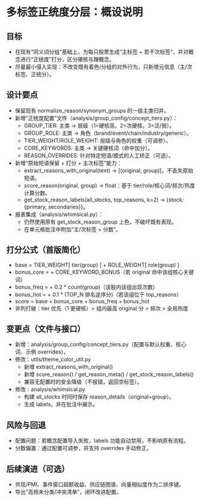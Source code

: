 # 多标签正统度分层：概设说明

## 目标
- 在现有“同义词分组”基础上，为每只股票生成“主标签 + 若干次标签”，并对概念进行“正统度”打分，区分硬核与蹭概念。
- 尽量最小侵入实现：不改变既有着色/分组的对外行为，只新增元信息（主/次标签、正统分）。

## 设计要点
- 保留现有 normalize_reason/synonym_groups 的一级主类归并。
- 新增“正统度配置”文件（analysis/group_config/concept_tiers.py）：
  - GROUP_TIER: 主类 -> 层级（1=硬核高，2=次硬核，3=泛/弱）。
  - GROUP_ROLE: 主类 -> 角色（brand/event/chain/industry/generic）。
  - TIER_WEIGHT/ROLE_WEIGHT: 层级与角色的权重（可调参）。
  - CORE_KEYWORDS: 主类 -> 关键硬核词（命中加分）。
  - REASON_OVERRIDES: 针对特定短语/模式的人工矫正（可选）。
- 新增“原始短语保留 + 打分 + 主次标签”能力：
  - extract_reasons_with_original(text) -> [(original, group)]，不丢失原始短语。
  - score_reason(original, group) -> float：基于 tier/role/核心词/频次/热度计算分数。
  - get_stock_reason_labels(all_stocks, top_reasons, k=2) -> {stock: {primary, secondaries}}。
- 报表集成（analysis/whimsical.py）：
  - 仍然使用原有 get_stock_reason_group 上色，不破坏既有表现。
  - 在单元格批注中附加“主/次标签 + 分数”。

## 打分公式（首版简化）
- base = TIER_WEIGHT[ tier(group) ] + ROLE_WEIGHT[ role(group) ]
- bonus_core = + CORE_KEYWORD_BONUS（若 original 命中该组核心关键词）
- bonus_freq = + 0.2 * count(group)（该股内该组出现次数）
- bonus_hot = + 0.1 * (TOP_N 排名逆序分)（若该组位于 top_reasons）
- score = base + bonus_core + bonus_freq + bonus_hot
- 并列打破：tier 优先（1 更硬核）> 组内最高 original 分 > 频次 > 全局热度

## 变更点（文件与接口）
- 新增：analysis/group_config/concept_tiers.py（配置与默认权重、核心词、示例 overrides）。
- 修改：utils/theme_color_util.py
  - 新增 extract_reasons_with_original()
  - 新增 score_reason() / get_reason_meta() / get_stock_reason_labels()
  - 兼容无配置时的安全降级（不报错，返回空标签）。
- 修改：analysis/whimsical.py
  - 构建 all_stocks 时同时保存 reason_details（original+group）。
  - 生成 labels，并在批注中展示。

## 风险与回退
- 配置问题：若概念配置导入失败，labels 功能自动禁用，不影响原有流程。
- 分数偏置：通过配置可调参，并支持 overrides 手动修正。

## 后续演进（可选）
- 共现/PMI、事件窗口超额收益、供应链图谱、向量相似度作为二排序键。
- 导出“高频未分类/冲突清单”，闭环改进配置。

